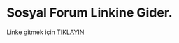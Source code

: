 # Sosyal Forum Linkine Gider. 
Linke gitmek için <a href="https://heylink.me/sosyalforum_"> TIKLAYIN </a>
